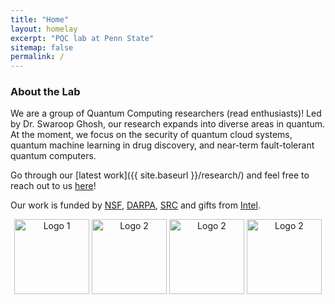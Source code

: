 ```yaml
---
title: "Home"
layout: homelay
excerpt: "PQC lab at Penn State"
sitemap: false
permalink: /
---
```


### About the Lab

We are a group of Quantum Computing researchers (read enthusiasts)! Led by Dr. Swaroop Ghosh, our research expands into diverse areas in quantum. At the moment, we focus on the security of quantum cloud systems, quantum machine learning in drug discovery, and near-term fault-tolerant quantum computers.

Go through our [latest work]({{ site.baseurl }}/research/) and feel free to reach out to us [here](mailto:szg212@psu.edu)! 

Our work is funded by [NSF](https://www.nsf.gov/), [DARPA](https://www.darpa.mil/), [SRC](https://www.src.org/) and gifts from [Intel](https://www.intel.com/content/www/us/en/homepage.html).

<p align="center">
  <img src="{{ site.baseurl }}/images/team/nsf.png" alt="Logo 1" width="120"/>
  <img src="{{ site.baseurl }}/images/team/darpa.png" alt="Logo 2" width="120"/>
  <img src="{{ site.baseurl }}/images/team/src.png" alt="Logo 2" width="120"/>
  <img src="{{ site.baseurl }}/images/team/intel.png" alt="Logo 2" width="120"/>
</p>
